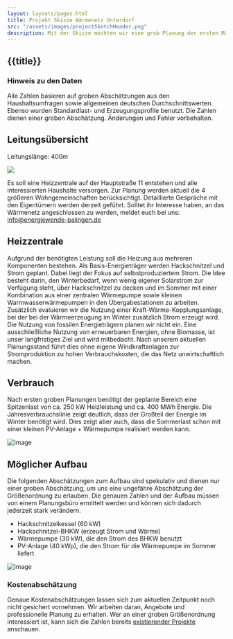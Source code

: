 ```yaml
---
layout: layouts/pages.html
title: Projekt Skizze Wärmenetz Unterdorf
src: "/assets/images/projectSketchHeader.png"
description: Mit der Skizze möchten wir eine grob Planung der ersten Maßnahmen präsentieren.
---
```


## {{title}}

### Hinweis zu den Daten
Alle Zahlen basieren auf groben Abschätzungen aus den Haushaltsumfragen sowie allgemeinen deutschen Durchschnittswerten.
Ebenso wurden Standardlast- und Erzeugungsprofile benutzt. Die Zahlen dienen einer groben Abschätzung.
Änderungen und Fehler vorbehalten.


## Leitungsübersicht

Leitungslänge: 400m

![](/assets/images/UnterdorfA1_pipes.png)

Es soll eine Heizzentrale auf der Hauptstraße 11 entstehen und alle interessierten Haushalte versorgen.
Zur Planung werden aktuell die 4 größeren Wohngemeinschaften berücksichtigt. Detaillierte Gespräche mit den Eigentümern werden derzeit geführt.
Solltet ihr Interesse haben, an das Wärmenetz angeschlossen zu werden, meldet euch bei uns: info@energiewende-palingen.de

## Heizzentrale

Aufgrund der benötigten Leistung soll die Heizung aus mehreren Komponenten bestehen. Als Basis-Energieträger werden Hackschnitzel und Strom geplant.
Dabei liegt der Fokus auf selbstproduziertem Strom. Die Idee besteht darin, den Winterbedarf, wenn wenig eigener Solarstrom zur Verfügung steht, über Hackschnitzel zu decken und im Sommer mit einer Kombination aus einer zentralen Wärmepumpe sowie kleinen Warmwasserwärmepumpen in den Übergabestationen zu arbeiten. Zusätzlich evaluieren wir die Nutzung einer Kraft-Wärme-Kopplungsanlage, bei der bei der Wärmeerzeugung im Winter zusätzlich Strom erzeugt wird.
Die Nutzung von fossilen Energieträgern planen wir nicht ein.
Eine ausschließliche Nutzung von erneuerbaren Energien, ohne Biomasse, ist unser langfristiges Ziel und wird mitbedacht. Nach unserem aktuellen Planungsstand führt dies ohne eigene Windkraftanlagen zur Stromproduktion zu hohen Verbrauchskosten, die das Netz unwirtschaftlich machen.

## Verbrauch 

Nach ersten groben Planungen benötigt der geplante Bereich eine Spitzenlast von ca. 250 kW Heizleistung und ca. 400 MWh Energie. Die Jahresverbrauchslinie zeigt deutlich, dass der Großteil der Energie im Winter benötigt wird. Dies zeigt aber auch, dass die Sommerlast schon mit einer kleinen PV-Anlage + Wärmepumpe realisiert werden kann.

![image](/assets/images/UnterdorfA1_energy.png)


## Möglicher Aufbau

Die folgenden Abschätzungen zum Aufbau sind spekulativ und dienen nur einer groben Abschätzung, um uns eine ungefähre Abschätzung der Größenordnung zu erlauben.
Die genauen Zahlen und der Aufbau müssen von einem Planungsbüro ermittelt werden und können sich dadurch jederzeit stark verändern.

* Hackschnitzelkessel (60 kW)
* Hackschnitzel-BHKW (erzeugt Strom und Wärme)
* Wärmepumpe (30 kW), die den Strom des BHKW benutzt
* PV-Anlage (40 kWp), die den Strom für die Wärmepumpe im Sommer liefert

![image](/assets/images/UnterdorfA1_Config1.png)


### Kostenabschätzung

Genaue Kostenabschätzungen lassen sich zum aktuellen Zeitpunkt noch nicht gesichert vornehmen.
Wir arbeiten daran, Angebote und professionelle Planung zu erhalten.
Wer an einer groben Größenordnung interessiert ist, kann sich die Zahlen bereits [existierender Projekte](/pages/research_heating_network) anschauen.




